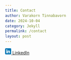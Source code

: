 ```yaml
---
title: Contact
author: Varakorn Tinnabavorn
date: 2024-10-04
category: Jekyll
permalink: /contact
layout: post
---
```


<a href="https://www.linkedin.com/in/vtinnabavorn" target="_blank">
   <img src="/assets/images/linkedin.png" alt="LinkedIn" width="20" height="20"> LinkedIn
</a>
